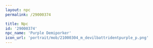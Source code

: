 ```yaml
---
layout: npc
permalink: /29000374

title: Npc
id: '29000374'
npc_name: 'Purple Demiporker'
icon_url: 'portrait/mob/21000304_m_devilbattridentpurple_p.png'
---
```


